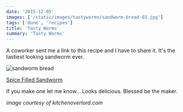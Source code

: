 ```yaml
---
date: '2015-12-05'
images: ['/static/images/tastyworms/sandworm-bread-03.jpg']
tags: ['dune', 'recipes']
title: 'Tasty Worms'
summary: 'Tasty Worms'
---
```


A coworker sent me a link to this recipe and I have to share it. It's the tastiest looking sandworm ever.

![sandworm bread](/static/images/tastyworms/sandworm-bread-03.jpg)

[Spice Filled Sandworm](https://kitchenoverlord.com/dune-week-spice-filled-sandworm/)

If you make one let me know... Looks delicious. Blessed be the maker.

_image courtesy of kitchenoverlord.com_
